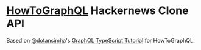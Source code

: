 # [HowToGraphQL](https://github.com/howtographql/howtographql/pull/1362) Hackernews Clone API

Based on [@dotansimha](https://twitter.com/dotansimha)'s [GraphQL TypeScript Tutorial](https://github.com/dotansimha/graphql-typescript-node-tutorial) for HowToGraphQL.
